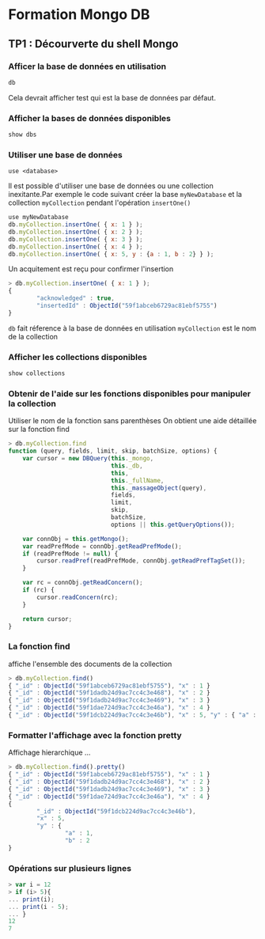# Formation Mongo DB


## TP1 : Décourverte du shell Mongo

### Afficer la base de données en utilisation

```js
db
```

Cela devrait afficher test qui est la base de données par défaut.

### Afficher la bases de données disponibles

```js
show dbs
``````

### Utiliser une base de données

```shell
use <database>
```

Il est possible d'utiliser une base de données ou une collection inexitante.Par exemple le code suivant créer la base `myNewDatabase` et la collection `myCollection` pendant l'opération `insertOne()` 

```js
use myNewDatabase
db.myCollection.insertOne( { x: 1 } );
db.myCollection.insertOne( { x: 2 } );
db.myCollection.insertOne( { x: 3 } );
db.myCollection.insertOne( { x: 4 } );
db.myCollection.insertOne( { x: 5, y : {a : 1, b : 2} } );
```

Un acquitement est reçu pour confirmer l'insertion

```js
> db.myCollection.insertOne( { x: 1 } );
{
        "acknowledged" : true,
        "insertedId" : ObjectId("59f1abceb6729ac81ebf5755")
}
```

`db` fait réference à la base de données en utilisation 
`myCollection` est le nom de la collection

### Afficher les collections disponibles

```js
show collections
```

### Obtenir de l'aide sur les fonctions disponibles pour manipuler la collection

Utiliser le nom de la fonction sans parenthèses
On obtient une aide détaillée sur la fonction find

```js
> db.myCollection.find
function (query, fields, limit, skip, batchSize, options) {
    var cursor = new DBQuery(this._mongo,
                             this._db,
                             this,
                             this._fullName,
                             this._massageObject(query),
                             fields,
                             limit,
                             skip,
                             batchSize,
                             options || this.getQueryOptions());

    var connObj = this.getMongo();
    var readPrefMode = connObj.getReadPrefMode();
    if (readPrefMode != null) {
        cursor.readPref(readPrefMode, connObj.getReadPrefTagSet());
    }

    var rc = connObj.getReadConcern();
    if (rc) {
        cursor.readConcern(rc);
    }

    return cursor;
}
```

### La fonction find

affiche l'ensemble des documents de la collection

```js
> db.myCollection.find()
{ "_id" : ObjectId("59f1abceb6729ac81ebf5755"), "x" : 1 }
{ "_id" : ObjectId("59f1dadb24d9ac7cc4c3e468"), "x" : 2 }
{ "_id" : ObjectId("59f1dadb24d9ac7cc4c3e469"), "x" : 3 }
{ "_id" : ObjectId("59f1dae724d9ac7cc4c3e46a"), "x" : 4 }
{ "_id" : ObjectId("59f1dcb224d9ac7cc4c3e46b"), "x" : 5, "y" : { "a" : 1, "b" : 2 } }
```

### Formatter l'affichage avec la fonction pretty

Affichage hierarchique ...

```js
> db.myCollection.find().pretty()
{ "_id" : ObjectId("59f1abceb6729ac81ebf5755"), "x" : 1 }
{ "_id" : ObjectId("59f1dadb24d9ac7cc4c3e468"), "x" : 2 }
{ "_id" : ObjectId("59f1dadb24d9ac7cc4c3e469"), "x" : 3 }
{ "_id" : ObjectId("59f1dae724d9ac7cc4c3e46a"), "x" : 4 }
{
        "_id" : ObjectId("59f1dcb224d9ac7cc4c3e46b"),
        "x" : 5,
        "y" : {
                "a" : 1,
                "b" : 2
}
```

### Opérations sur plusieurs lignes

```js
> var i = 12
> if (i> 5){
... print(i);
... print(i - 5);
... }
12
7
```